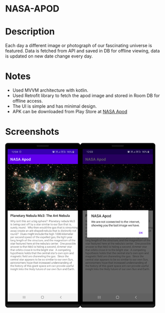 # NASA-APOD

# Description
Each day a different image or photograph of our fascinating universe is featured.
Data is fetched from API and saved in DB for offline viewing, data is updated on new date change every day.

# Notes  
* Used MVVM architecture with kotlin.
* Used Retrofit library to fetch the apod image and stored in Room DB for offline access.
* The UI is simple and has minimal design.
* APK can be downloaded from Play Store at [NASA Apod](https://play.google.com/store/apps/details?id=com.ganeshgundu.nasaapod)

# Screenshots
<img align="left" src="apod_loaded.png" width="240"> <img align="left" src="apod_with_alert_msg.png" width="240">  



